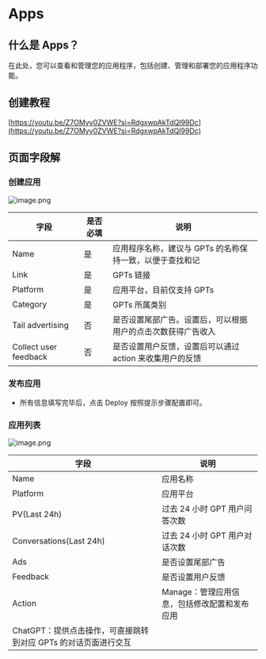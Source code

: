 <a name="j8fdX"></a>
# Apps
<a name="qNALX"></a>
## 什么是 Apps？
在此处，您可以查看和管理您的应用程序，包括创建、管理和部署您的应用程序功能。
<a name="cBkhP"></a>
## 创建教程
[https://youtu.be/Z7OMyy0ZVWE?si=RdgxwpAkTdQI99Dc](https://youtu.be/Z7OMyy0ZVWE?si=RdgxwpAkTdQI99Dc)
<a name="m1MrW"></a>
## 页面字段解
<a name="EXWZF"></a>
### 创建应用
![image.png](https://intranetproxy.alipay.com/skylark/lark/0/2024/png/236735/1709021230099-24c15e91-853e-420c-8d65-34c9be0d605e.png#clientId=u8a381aee-3d4d-4&from=paste&height=503&id=u3e926d0f&originHeight=1006&originWidth=2194&originalType=binary&ratio=2&rotation=0&showTitle=false&size=639908&status=done&style=stroke&taskId=ucca16989-67df-47a1-a9db-7bdb1ffe576&title=&width=1097)

| **字段** | **是否必填** | **说明** |
| --- | --- | --- |
| Name | 是 | 应用程序名称，建议与 GPTs 的名称保持一致，以便于查找和记 |
| Link | 是 | GPTs 链接 |
| Platform | 是 | 应用平台，目前仅支持 GPTs |
| Category | 是 | GPTs 所属类别 |
| Tail advertising | 否 | 是否设置尾部广告。设置后，可以根据用户的点击次数获得广告收入 |
| Collect user feedback | 否 | 是否设置用户反馈，设置后可以通过 action 来收集用户的反馈 |

<a name="Pl08k"></a>
### 发布应用

- 所有信息填写完毕后，点击 Deploy 按照提示步骤配置即可。
<a name="a1VO2"></a>
### 应用列表
![image.png](https://intranetproxy.alipay.com/skylark/lark/0/2024/png/236735/1709023021886-410b9b98-0126-4cfa-af95-0cf53d630dc7.png#clientId=u8a381aee-3d4d-4&from=paste&height=271&id=u5e17e1ab&originHeight=542&originWidth=2186&originalType=binary&ratio=2&rotation=0&showTitle=false&size=366627&status=done&style=stroke&taskId=u58489a15-9a36-43d8-8817-e1a10b97ce6&title=&width=1093)

| **字段** | **说明** |
| --- | --- |
| Name | 应用名称 |
| Platform | 应用平台 |
| PV(Last 24h) | 过去 24 小时 GPT 用户问答次数 |
| Conversations(Last 24h) | 过去 24 小时  GPT 用户对话次数 |
| Ads | 是否设置尾部广告 |
| Feedback | 是否设置用户反馈 |
| Action | Manage：管理应用信息，包括修改配置和发布应用
ChatGPT：提供点击操作，可直接跳转到对应 GPTs 的对话页面进行交互 |
